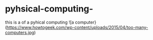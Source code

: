 # pyhsical-computing-


this is a of a pyhical computing 
![a computer}(https://www.howtogeek.com/wp-content/uploads/2015/04/too-many-computers.jpg)
